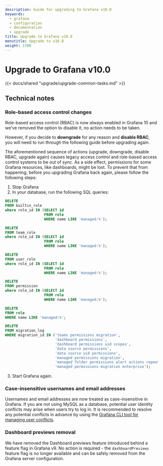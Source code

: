 ```yaml
---
description: Guide for upgrading to Grafana v10.0
keywords:
  - grafana
  - configuration
  - documentation
  - upgrade
title: Upgrade to Grafana v10.0
menutitle: Upgrade to v10.0
weight: 1700
---
```


# Upgrade to Grafana v10.0

{{< docs/shared "upgrade/upgrade-common-tasks.md" >}}

## Technical notes

### Role-based access control changes

<!-- Vardan Torosyan -->

Role-based access control (RBAC) is now always enabled in Grafana 10 and we've removed the option to disable it, no action needs to be taken.

However, if you decide to **downgrade** for any reason and **disable RBAC**, you will need to run through the following guide before upgrading again.

The aforementioned sequence of actions (upgrade, downgrade, disable RBAC, upgrade again) causes legacy access control and role-based access control systems to be out of sync.
As a side effect, permissions for some Grafana resources, like dashboards, might be lost.
To prevent that from happening, before you upgrading Grafana back again, please follow the following steps:

1. Stop Grafana
2. In your database, run the following SQL queries:

```sql
DELETE
FROM builtin_role
where role_id IN (SELECT id
                  FROM role
                  WHERE name LIKE 'managed:%');

DELETE
FROM team_role
where role_id IN (SELECT id
                  FROM role
                  WHERE name LIKE 'managed:%');

DELETE
FROM user_role
where role_id IN (SELECT id
                  FROM role
                  WHERE name LIKE 'managed:%');

DELETE
FROM permission
where role_id IN (SELECT id
                  FROM role
                  WHERE name LIKE 'managed:%');

DELETE
FROM role
WHERE name LIKE 'managed:%';

DELETE
FROM migration_log
WHERE migration_id IN ('teams permissions migration',
                       'dashboard permissions',
                       'dashboard permissions uid scopes',
                       'data source permissions',
                       'data source uid permissions',
                       'managed permissions migration',
                       'managed folder permissions alert actions repeated migration',
                       'managed permissions migration enterprise');
```

3. Start Grafana again.

### Case-insensitive usernames and email addresses

<!-- Vardan Torosyan -->

Usernames and email addresses are now treated as case-insensitive in Grafana. If you are not using MySQL as a database, potential user identity conflicts may arise when users try to log in.
It is recommended to resolve any potential conflicts in advance by using the [Grafana CLI tool for managing user conflicts](https://grafana.com/blog/2022/12/12/guide-to-using-the-new-grafana-cli-user-identity-conflict-tool-in-grafana-9.3/).

### Dashboard previews removal

<!-- Artur Wierzbicki -->

We have removed the Dashboard previews feature introduced behind a feature flag in Grafana v9. No action is required - the `dashboardPreviews` feature flag is no longer available and can be safely removed from the Grafana server configuration.

